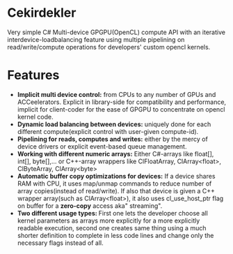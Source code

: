# Cekirdekler
Very simple C# Multi-device GPGPU(OpenCL) compute API with an iterative interdevice-loadbalancing feature using multiple pipelining on read/write/compute operations for developers' custom opencl kernels. 

<h1>Features</h1>
<ul>
<li><b>Implicit multi device control:</b> from CPUs to any number of GPUs and ACCeelerators. Explicit in library-side for compatibility and performance, implicit for client-coder for the ease of GPGPU to concentrate on opencl kernel code.</li>
<li><b>Dynamic load balancing between devices:</b> uniquely done for each different compute(explicit control with user-given compute-id).</li>
<li><b>Pipelining for reads, computes and writes:</b> either by the mercy of device drivers or explicit event-based queue management.</li>
<li><b>Working with different numeric arrays:</b> Either C#-arrays like float[], int[], byte[],... or C++-array wrappers like ClFloatArray, ClArray&lt;float&gt;, ClByteArray, ClArray&lt;byte&gt; </li>
<li><b>Automatic buffer copy optimizations for devices:</b> If a device shares RAM with CPU, it uses map/unmap commands to reduce number of array copies(instead of read/write). If also that device is given a C++ wrapper array(such as ClArray&lt;float&gt;), it also uses cl_use_host_ptr flag on buffer for a <b>zero-copy</b> access aka" streaming".</li>
<li><b>Two different usage types: </b>First one lets the developer choose all kernel parameters as arrays more explicitly for a more explicitly readable execution, second one creates same thing using a much shorter definition to complete in less code lines and change only the necessary flags instead of all.</li>
</ul>
